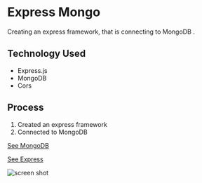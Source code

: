 # Express Mongo

Creating an express framework, that is connecting to MongoDB .

## Technology Used
* Express.js
* MongoDB
* Cors

## Process
1. Created an express framework
2. Connected to MongoDB


[See MongoDB](https//www.mongodb.com/)

[See Express](https://www.expressjs.com/)

![screen shot](https://lingokids.com/wp-content/uploads/2020/11/20172F092F142F082F172F142Fa5a32a66-9d38-4dc3-9c9b-579c42722d3c2FSnake-Animalsname.png)